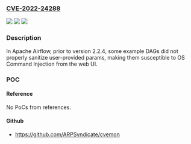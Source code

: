 ### [CVE-2022-24288](https://cve.mitre.org/cgi-bin/cvename.cgi?name=CVE-2022-24288)
![](https://img.shields.io/static/v1?label=Product&message=Apache%20Airflow&color=blue)
![](https://img.shields.io/static/v1?label=Version&message=%3C%202.2.4%20&color=brighgreen)
![](https://img.shields.io/static/v1?label=Vulnerability&message=CWE-78%20Improper%20Neutralization%20of%20Special%20Elements%20used%20in%20an%20OS%20Command%20('OS%20Command%20Injection')&color=brighgreen)

### Description

In Apache Airflow, prior to version 2.2.4, some example DAGs did not properly sanitize user-provided params, making them susceptible to OS Command Injection from the web UI.

### POC

#### Reference
No PoCs from references.

#### Github
- https://github.com/ARPSyndicate/cvemon

